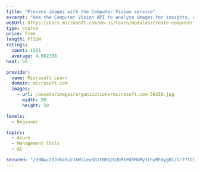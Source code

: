 ```yaml
---
title: "Process images with the Computer Vision service"
excerpt: "Use the Computer Vision API to analyze images for insights, extract text from images, and generate high-quality thumbnails."
webUrl: https://docs.microsoft.com/en-us/learn/modules/create-computer-vision-service-to-classify-images/
type: course
price: Free
length: PT32M
ratings:
  count: 1561
  average: 4.662396
heat: 50

provider:
  name: Microsoft Learn
  domain: microsoft.com
  images:
    - url: /assets/images/organizations/microsoft.com-50x50.jpg
      width: 50
      height: 50

levels:
  - Beginner

topics:
  - Azure
  - Management Tools
  - AI

secured: "/93Nw/2XJzhzXu2JkWlLev9bItNKQ2LDbRtPdYMkMy3rhyMFmyg01/lcTYlCHVpUEIC6brVxO1gUEb/xL5DzLP/o1ngt4BFyybycFyVM28W+hRPAmqjevouySjDF7ahb75vVcxfROYbBF1uREkejyJqbKvzapXy7XtDCgi1xyoenzZpdsJsXG+NvqjjEd70IFs1YLNL2H7KzSsOZaEX2bRdqjrswQRvwG9kBbBTcWHXdiLh+7qJx0PwUgGvxF/KH0FjDJKJfBRdZfK7lcSQ0UAf3U7DCj5gtDL65r0zZZc/jmR1qaAk7dU7u+NDa5DtLcBVhdQTqWXjRDTuo45O3+Aedg79rDxSUqucOwFcEGvF7wNX7OVFtkyr4nZDJNSBupht8GuePosoa+wzGJ0fAdJu0gffA74MfNaaGRbKDbf0=;qyaAQbuZ3FVrFo0Fn3iSEQ=="
---
```



